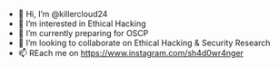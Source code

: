 - 👋 Hi, I’m @killercloud24
- 👀 I’m interested in Ethical Hacking
- 🌱 I’m currently preparing for OSCP 
- 💞️ I’m looking to collaborate on Ethical Hacking & Security Research
- 📫 REach me on https://www.instagram.com/sh4d0wr4nger

<!---
killercloud24/killercloud24 is a ✨ special ✨ repository because its `README.md` (this file) appears on your GitHub profile.
You can click the Preview link to take a look at your changes.
--->
